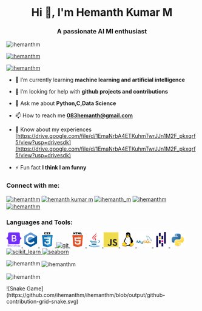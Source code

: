 <h1 align="center">Hi 👋, I'm Hemanth Kumar M</h1>
<h3 align="center">A passionate AI Ml enthusiast</h3>

<p align="left"> <img src="https://komarev.com/ghpvc/?username=ihemanthm&label=Profile%20views&color=0e75b6&style=flat" alt="ihemanthm" /> </p>

<p align="left"> <a href="https://github.com/ryo-ma/github-profile-trophy"><img src="https://github-profile-trophy.vercel.app/?username=ihemanthm" alt="ihemanthm" /></a> </p>

<p align="left"> <a href="https://twitter.com/ihemanthm" target="blank"><img src="https://img.shields.io/twitter/follow/ihemanthm?logo=twitter&style=for-the-badge" alt="ihemanthm" /></a> </p>

- 🌱 I’m currently learning **machine learning and artificial intelligence**

- 🤝 I’m looking for help with **github projects and contributions**

- 💬 Ask me about **Python,C,Data Science**

- 📫 How to reach me **083hemanth@gmail.com**

- 📄 Know about my experiences [https://drive.google.com/file/d/1EmaNrbA4ETKuhmTwrJJn1M2F_pkxqrf5/view?usp=drivesdk](https://drive.google.com/file/d/1EmaNrbA4ETKuhmTwrJJn1M2F_pkxqrf5/view?usp=drivesdk)

- ⚡ Fun fact **I think I am funny**

<h3 align="left">Connect with me:</h3>
<p align="left">
<a href="https://twitter.com/ihemanthm" target="blank"><img align="center" src="https://raw.githubusercontent.com/rahuldkjain/github-profile-readme-generator/master/src/images/icons/Social/twitter.svg" alt="ihemanthm" height="30" width="40" /></a>
<a href="https://linkedin.com/in/hemanth kumar m" target="blank"><img align="center" src="https://raw.githubusercontent.com/rahuldkjain/github-profile-readme-generator/master/src/images/icons/Social/linked-in-alt.svg" alt="hemanth kumar m" height="30" width="40" /></a>
<a href="https://instagram.com/ihemanth_m" target="blank"><img align="center" src="https://raw.githubusercontent.com/rahuldkjain/github-profile-readme-generator/master/src/images/icons/Social/instagram.svg" alt="ihemanth_m" height="30" width="40" /></a>
<a href="https://www.hackerrank.com/ihemanthm" target="blank"><img align="center" src="https://raw.githubusercontent.com/rahuldkjain/github-profile-readme-generator/master/src/images/icons/Social/hackerrank.svg" alt="ihemanthm" height="30" width="40" /></a>
<a href="https://www.leetcode.com/ihemanthm" target="blank"><img align="center" src="https://raw.githubusercontent.com/rahuldkjain/github-profile-readme-generator/master/src/images/icons/Social/leet-code.svg" alt="ihemanthm" height="30" width="40" /></a>
</p>

<h3 align="left">Languages and Tools:</h3>
<p align="left"> <a href="https://getbootstrap.com" target="_blank" rel="noreferrer"> <img src="https://raw.githubusercontent.com/devicons/devicon/master/icons/bootstrap/bootstrap-plain-wordmark.svg" alt="bootstrap" width="40" height="40"/> </a> <a href="https://www.cprogramming.com/" target="_blank" rel="noreferrer"> <img src="https://raw.githubusercontent.com/devicons/devicon/master/icons/c/c-original.svg" alt="c" width="40" height="40"/> </a> <a href="https://www.w3schools.com/css/" target="_blank" rel="noreferrer"> <img src="https://raw.githubusercontent.com/devicons/devicon/master/icons/css3/css3-original-wordmark.svg" alt="css3" width="40" height="40"/> </a> <a href="https://git-scm.com/" target="_blank" rel="noreferrer"> <img src="https://www.vectorlogo.zone/logos/git-scm/git-scm-icon.svg" alt="git" width="40" height="40"/> </a> <a href="https://www.w3.org/html/" target="_blank" rel="noreferrer"> <img src="https://raw.githubusercontent.com/devicons/devicon/master/icons/html5/html5-original-wordmark.svg" alt="html5" width="40" height="40"/> </a> <a href="https://www.java.com" target="_blank" rel="noreferrer"> <img src="https://raw.githubusercontent.com/devicons/devicon/master/icons/java/java-original.svg" alt="java" width="40" height="40"/> </a> <a href="https://developer.mozilla.org/en-US/docs/Web/JavaScript" target="_blank" rel="noreferrer"> <img src="https://raw.githubusercontent.com/devicons/devicon/master/icons/javascript/javascript-original.svg" alt="javascript" width="40" height="40"/> </a> <a href="https://www.linux.org/" target="_blank" rel="noreferrer"> <img src="https://raw.githubusercontent.com/devicons/devicon/master/icons/linux/linux-original.svg" alt="linux" width="40" height="40"/> </a> <a href="https://www.mysql.com/" target="_blank" rel="noreferrer"> <img src="https://raw.githubusercontent.com/devicons/devicon/master/icons/mysql/mysql-original-wordmark.svg" alt="mysql" width="40" height="40"/> </a> <a href="https://pandas.pydata.org/" target="_blank" rel="noreferrer"> <img src="https://raw.githubusercontent.com/devicons/devicon/2ae2a900d2f041da66e950e4d48052658d850630/icons/pandas/pandas-original.svg" alt="pandas" width="40" height="40"/> </a> <a href="https://www.python.org" target="_blank" rel="noreferrer"> <img src="https://raw.githubusercontent.com/devicons/devicon/master/icons/python/python-original.svg" alt="python" width="40" height="40"/> </a> <a href="https://scikit-learn.org/" target="_blank" rel="noreferrer"> <img src="https://upload.wikimedia.org/wikipedia/commons/0/05/Scikit_learn_logo_small.svg" alt="scikit_learn" width="40" height="40"/> </a> <a href="https://seaborn.pydata.org/" target="_blank" rel="noreferrer"> <img src="https://seaborn.pydata.org/_images/logo-mark-lightbg.svg" alt="seaborn" width="40" height="40"/> </a> </p>

<p><img align="left" src="https://github-readme-stats.vercel.app/api/top-langs?username=ihemanthm&show_icons=true&locale=en&layout=compact" alt="ihemanthm" /></p>

<p>&nbsp;<img align="center" src="https://github-readme-stats.vercel.app/api?username=ihemanthm&show_icons=true&locale=en" alt="ihemanthm" /></p>

<p><img align="center" src="https://github-readme-streak-stats.herokuapp.com/?user=ihemanthm&" alt="ihemanthm" /></p>
![Snake Game](https://github.com/ihemanthm/ihemanthm/blob/output/github-contribution-grid-snake.svg)
